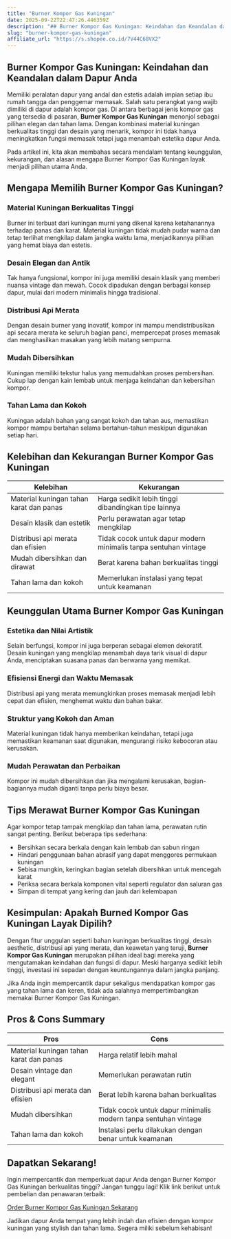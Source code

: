 ```yaml
---
title: "Burner Kompor Gas Kuningan"
date: 2025-09-22T22:47:26.446359Z
description: "## Burner Kompor Gas Kuningan: Keindahan dan Keandalan dalam Dapur Anda..."
slug: "burner-kompor-gas-kuningan"
affiliate_url: "https://s.shopee.co.id/7V44C68VX2"
---
```

## Burner Kompor Gas Kuningan: Keindahan dan Keandalan dalam Dapur Anda

Memiliki peralatan dapur yang andal dan estetis adalah impian setiap ibu rumah tangga dan penggemar memasak. Salah satu perangkat yang wajib dimiliki di dapur adalah kompor gas. Di antara berbagai jenis kompor gas yang tersedia di pasaran, **Burner Kompor Gas Kuningan** menonjol sebagai pilihan elegan dan tahan lama. Dengan kombinasi material kuningan berkualitas tinggi dan desain yang menarik, kompor ini tidak hanya meningkatkan fungsi memasak tetapi juga menambah estetika dapur Anda.

Pada artikel ini, kita akan membahas secara mendalam tentang keunggulan, kekurangan, dan alasan mengapa Burner Kompor Gas Kuningan layak menjadi pilihan utama Anda.

## Mengapa Memilih Burner Kompor Gas Kuningan?

### Material Kuningan Berkualitas Tinggi

Burner ini terbuat dari kuningan murni yang dikenal karena ketahanannya terhadap panas dan karat. Material kuningan tidak mudah pudar warna dan tetap terlihat mengkilap dalam jangka waktu lama, menjadikannya pilihan yang hemat biaya dan estetis.

### Desain Elegan dan Antik

Tak hanya fungsional, kompor ini juga memiliki desain klasik yang memberi nuansa vintage dan mewah. Cocok dipadukan dengan berbagai konsep dapur, mulai dari modern minimalis hingga tradisional.

### Distribusi Api Merata

Dengan desain burner yang inovatif, kompor ini mampu mendistribusikan api secara merata ke seluruh bagian panci, mempercepat proses memasak dan menghasilkan masakan yang lebih matang sempurna.

### Mudah Dibersihkan

Kuningan memiliki tekstur halus yang memudahkan proses pembersihan. Cukup lap dengan kain lembab untuk menjaga keindahan dan kebersihan kompor.

### Tahan Lama dan Kokoh

Kuningan adalah bahan yang sangat kokoh dan tahan aus, memastikan kompor mampu bertahan selama bertahun-tahun meskipun digunakan setiap hari.

## Kelebihan dan Kekurangan Burner Kompor Gas Kuningan

| Kelebihan | Kekurangan |
|---|---|
| Material kuningan tahan karat dan panas | Harga sedikit lebih tinggi dibandingkan tipe lainnya |
| Desain klasik dan estetik | Perlu perawatan agar tetap mengkilap |
| Distribusi api merata dan efisien | Tidak cocok untuk dapur modern minimalis tanpa sentuhan vintage |
| Mudah dibersihkan dan dirawat | Berat karena bahan berkualitas tinggi |
| Tahan lama dan kokoh | Memerlukan instalasi yang tepat untuk keamanan |

## Keunggulan Utama Burner Kompor Gas Kuningan

### Estetika dan Nilai Artistik

Selain berfungsi, kompor ini juga berperan sebagai elemen dekoratif. Desain kuningan yang mengkilap menambah daya tarik visual di dapur Anda, menciptakan suasana panas dan berwarna yang memikat.

### Efisiensi Energi dan Waktu Memasak

Distribusi api yang merata memungkinkan proses memasak menjadi lebih cepat dan efisien, menghemat waktu dan bahan bakar.

### Struktur yang Kokoh dan Aman

Material kuningan tidak hanya memberikan keindahan, tetapi juga memastikan keamanan saat digunakan, mengurangi risiko kebocoran atau kerusakan.

### Mudah Perawatan dan Perbaikan

Kompor ini mudah dibersihkan dan jika mengalami kerusakan, bagian-bagiannya mudah diganti tanpa perlu biaya besar.

## Tips Merawat Burner Kompor Gas Kuningan

Agar kompor tetap tampak mengkilap dan tahan lama, perawatan rutin sangat penting. Berikut beberapa tips sederhana:

- Bersihkan secara berkala dengan kain lembab dan sabun ringan
- Hindari penggunaan bahan abrasif yang dapat menggores permukaan kuningan
- Sebisa mungkin, keringkan bagian setelah dibersihkan untuk mencegah karat
- Periksa secara berkala komponen vital seperti regulator dan saluran gas
- Simpan di tempat yang kering dan jauh dari kelembapan

## Kesimpulan: Apakah Burned Kompor Gas Kuningan Layak Dipilih?

Dengan fitur unggulan seperti bahan kuningan berkualitas tinggi, desain aesthetic, distribusi api yang merata, dan keawetan yang teruji, **Burner Kompor Gas Kuningan** merupakan pilihan ideal bagi mereka yang mengutamakan keindahan dan fungsi di dapur. Meski harganya sedikit lebih tinggi, investasi ini sepadan dengan keuntungannya dalam jangka panjang.

Jika Anda ingin mempercantik dapur sekaligus mendapatkan kompor gas yang tahan lama dan keren, tidak ada salahnya mempertimbangkan memakai Burner Kompor Gas Kuningan.

## Pros & Cons Summary

| Pros | Cons |
|---|---|
| Material kuningan tahan karat dan panas | Harga relatif lebih mahal |
| Desain vintage dan elegant | Memerlukan perawatan rutin |
| Distribusi api merata dan efisien | Berat lebih karena bahan berkualitas |
| Mudah dibersihkan | Tidak cocok untuk dapur minimalis modern tanpa sentuhan vintage |
| Tahan lama dan kokoh | Instalasi perlu dilakukan dengan benar untuk keamanan |

## Dapatkan Sekarang!  

Ingin mempercantik dan memperkuat dapur Anda dengan Burner Kompor Gas Kuningan berkualitas tinggi? Jangan tunggu lagi! Klik link berikut untuk pembelian dan penawaran terbaik:  

[Order Burner Kompor Gas Kuningan Sekarang](https://s.shopee.co.id/7V44C68VX2)  

Jadikan dapur Anda tempat yang lebih indah dan efisien dengan kompor kuningan yang stylish dan tahan lama. Segera miliki sebelum kehabisan!